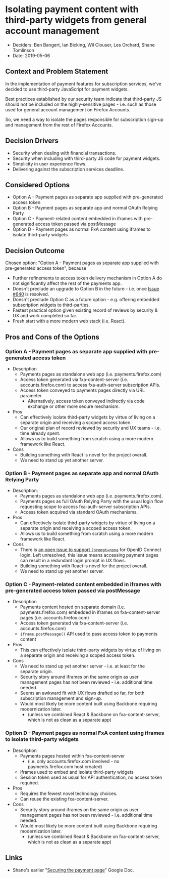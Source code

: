 # Isolating payment content with third-party widgets from general account management

* Deciders: Ben Bangert, Ian Bicking, Wil Clouser, Les Orchard, Shane Tomlinson
* Date: 2019-05-06

## Context and Problem Statement

In the implementation of payment features for subscription services, we've
decided to use third-party JavaScript for payment widgets.

Best practices established by our security team indicate that third-party JS
should not be included on the highly-sensitive pages - i.e. such as those used
for general account management on Firefox Accounts.

So, we need a way to isolate the pages responsible for subscription sign-up and
management from the rest of Firefox Accounts.

## Decision Drivers

* Security when dealing with financial transactions.
* Security when including with third-party JS code for payment widgets.
* Simplicity in user experience flows.
* Delivering against the subscription services deadline.

## Considered Options

* Option A - Payment pages as separate app supplied with pre-generated access
  token
* Option B - Payment pages as separate app and normal OAuth Relying Party
* Option C - Payment-related content embedded in iframes with pre-generated
  access token passed via postMessage
* Option D - Payment pages as normal FxA content using iframes to isolate
  third-party widgets

## Decision Outcome

Chosen option: "Option A - Payment pages as separate app supplied with
pre-generated access token", because

* Further refinements to access token delivery mechanism in Option A do not
  significantly affect the rest of the payments app.
* Doesn't preclude an upgrade to Option B in the future - i.e. once [Issue
  #640](https://github.com/mozilla/fxa/issues/640) is resolved.
* Doesn't preclude Option C as a future option - e.g. offering embedded
  subscription widgets to third-parties. 
* Fastest practical option given existing record of reviews by security & UX and
  work completed so far.
* Fresh start with a more modern web stack (i.e. React).

## Pros and Cons of the Options

### Option A - Payment pages as separate app supplied with pre-generated access token

* Description
  * Payments pages as standalone web app (i.e. payments.firefox.com)
  * Access token generated via fxa-content-server (i.e. accounts.firefox.com) to
    access fxa-auth-server subscription APIs.
  * Access token conveyed to payments pages directly via URL parameter
    * Alternatively, access token conveyed indirectly via code exchange or other
      more secure mechanism.
* Pros
  * Can effectively isolate third-party widgets by virtue of living on a
    separate origin and receiving a scoped access token.
  * Our original plan of record reviewed by security and UX teams - i.e. time
    already spent.
  * Allows us to build something from scratch using a more modern framework like
    React.
* Cons
  * Building something with React is novel for the project overall.
  * We need to stand up yet another server.

### Option B - Payment pages as separate app and normal OAuth Relying Party

* Description:
  * Payments pages as standalone web app (i.e. payments.firefox.com).
  * Payments pages as full OAuth Relying Party with the usual login flow
    requesting scope to access fxa-auth-server subscription APIs.
  * Access token acquired via standard OAuth mechanisms.
* Pros
  * Can effectively isolate third-party widgets by virtue of living on a
    separate origin and receiving a scoped access token.
  * Allows us to build something from scratch using a more modern framework like
    React.
* Cons
  * There is [an open issue to support
    `?prompt=none`](https://github.com/mozilla/fxa/issues/640) for OpenID
    Connect login. Left unresolved, this issue means accessing payment pages can
    result in a redundant login prompt in UX flows.
  * Building something with React is novel for the project overall.
  * We need to stand up yet another server.

### Option C - Payment-related content embedded in iframes with pre-generated access token passed via postMessage

* Description
  * Payments content hosted on separate domain (i.e. payments.firefox.com)
    embedded in iframes on fxa-content-server pages (i.e. accounts.firefox.com)
  * Access token generated via fxa-content-server (i.e. accounts.firefox.com)
  * `iframe.postMessage()` API used to pass access token to payments content
* Pros
  * This can effectively isolate third-party widgets by virtue of living on a
    separate origin and receiving a scoped access token.
* Cons
  * We need to stand up yet another server - i.e. at least for the separate
    origin.
  * Security story around iframes on the same origin as user management pages
    has not been reviewed - i.e. additional time needed.
  * Seems an awkward fit with UX flows drafted so far, for both subscription
    management and sign-up.
  * Would most likely be more content built using Backbone requiring
    modernization later.
    * (unless we combined React & Backbone on fxa-content-server, which is not
      as clean as a separate app)

### Option D - Payment pages as normal FxA content using iframes to isolate third-party widgets

* Description
  * Payments pages hosted within fxa-content-server
    * (i.e. only accounts.firefox.com involved - no payments.firefox.com host
      created)
  * iframes used to embed and isolate third-party widgets
  * Session token used as usual for API authentication, no access token
    required.
* Pros
  * Requires the fewest novel technology choices.
  * Can reuse the existing fxa-content-server.
* Cons
  * Security story around iframes on the same origin as user management pages
    has not been reviewed - i.e. additional time needed.
  * Would most likely be more content built using Backbone requiring
    modernization later.
    * (unless we combined React & Backbone on fxa-content-server, which is not
      as clean as a separate app)

## Links

* Shane's earlier "[Securing the payment page][securing]" Google Doc.

[securing]:
https://docs.google.com/document/d/17NItC2sWtMH4iGfyaxo_WLxWmKAKpfWOw3N14tQY7I8/edit?usp=sharing